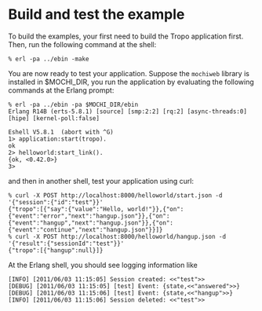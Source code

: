 Build and test the example
==========================

To build the examples, your first need to build the Tropo application first.
Then, run the following command at the shell:

    % erl -pa ../ebin -make

You are now ready to test your application. Suppose the `mochiweb` library is installed
in $MOCHI_DIR, you run the application by evaluating the following commands at the
Erlang prompt:

    % erl -pa ../ebin -pa $MOCHI_DIR/ebin 
    Erlang R14B (erts-5.8.1) [source] [smp:2:2] [rq:2] [async-threads:0] [hipe] [kernel-poll:false]
    
    Eshell V5.8.1  (abort with ^G)
    1> application:start(tropo).
    ok
    2> helloworld:start_link().
    {ok, <0.42.0>}
    3>

and then in another shell, test your application using curl:

    % curl -X POST http://localhost:8000/helloworld/start.json -d '{"session":{"id":"test"}}'
    {"tropo":[{"say":{"value":"Hello, world!"}},{"on":{"event":"error","next":"hangup.json"}},{"on":{"event":"hangup","next":"hangup.json"}},{"on":{"event":"continue","next":"hangup.json"}}]}
    % curl -X POST http://localhost:8000/helloworld/hangup.json -d '{"result":{"sessionId":"test"}}'
    {"tropo":[{"hangup":null}]}

At the Erlang shell, you should see logging information like

    [INFO] [2011/06/03 11:15:05] Session created: <<"test">>
    [DEBUG] [2011/06/03 11:15:05] [test] Event: {state,<<"answered">>}
    [DEBUG] [2011/06/03 11:15:06] [test] Event: {state,<<"hangup">>}
    [INFO] [2011/06/03 11:15:06] Session deleted: <<"test">>

 
